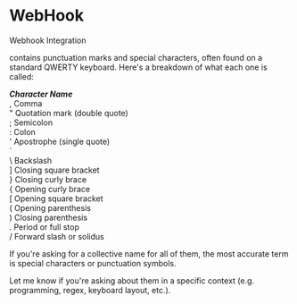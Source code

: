 # WebHook
Webhook Integration   

contains punctuation marks and special characters, often found on a standard QWERTY keyboard. Here's a breakdown of what each one is called:    

***Character	              Name***  
,	            Comma    
"	            Quotation mark (double quote)    
;	            Semicolon    
:	            Colon    
'             Apostrophe (single quote)    
`            	
\	            Backslash   
]	            Closing square bracket   
}	            Closing curly brace   
{	            Opening curly brace   
[            	Opening square bracket   
(	            Opening parenthesis   
)	            Closing parenthesis   
.	            Period or full stop   
/	            Forward slash or solidus   

If you're asking for a collective name for all of them, the most accurate term is special characters or punctuation symbols.    

Let me know if you're asking about them in a specific context (e.g. programming, regex, keyboard layout, etc.).   
